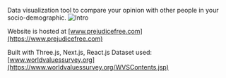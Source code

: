 Data visualization tool to compare your opinion with other people in your socio-demographic.
![Intro](https://media.giphy.com/media/5pBMhBl0lEXrhbSHBH/giphy.gif)

Website is hosted at [www.prejudicefree.com](https://www.prejudicefree.com)

Built with Three.js, Next.js, React.js
Dataset used: [www.worldvaluessurvey.org](https://www.worldvaluessurvey.org/WVSContents.jsp)

